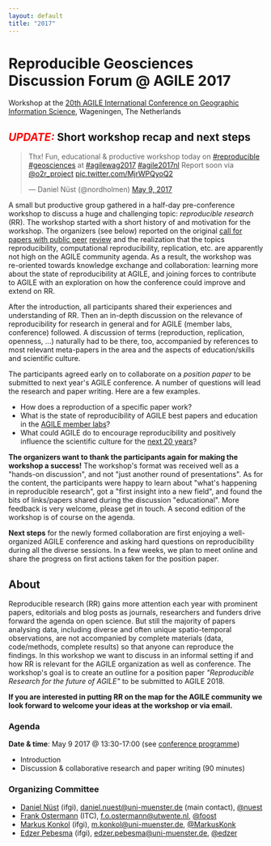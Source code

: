```yaml
---
layout: default
title: "2017"
---
```


# Reproducible Geosciences Discussion Forum @ AGILE 2017

Workshop at the [20th AGILE International Conference on Geographic Information Science](https://agile-online.org/index.php/conference/conference-2017), Wageningen, The Netherlands

<h2><span style="font-style: italic; color: red;">UPDATE:</span> Short workshop recap and next steps</h2>

<blockquote class="twitter-tweet" data-lang="en"><p lang="en" dir="ltr">Thx! Fun, educational &amp; productive workshop today on <a href="https://twitter.com/hashtag/reproducible?src=hash">#reproducible</a> <a href="https://twitter.com/hashtag/geosciences?src=hash">#geosciences</a> at <a href="https://twitter.com/hashtag/agilewag2017?src=hash">#agilewag2017</a> <a href="https://twitter.com/hashtag/agile2017nl?src=hash">#agile2017nl</a> Report soon via <a href="https://twitter.com/o2r_project">@o2r_project</a> <a href="https://t.co/MjrWPQyoQ2">pic.twitter.com/MjrWPQyoQ2</a></p>&mdash; Daniel Nüst (@nordholmen) <a href="https://twitter.com/nordholmen/status/861966842373472256">May 9, 2017</a></blockquote>
<script async src="//platform.twitter.com/widgets.js" charset="utf-8"></script>

A small but productive group gathered in a half-day pre-conference workshop to discuss a huge and challenging topic: _reproducible research_ (RR).
The workshop started with a short history of and motivation for the workshop. The organizers (see below) reported on the original [call for papers with public peer](https://github.com/o2r-project/agile-2017/issues/2) [review](https://github.com/o2r-project/agile-2017/issues/3) and the realization that the topics reproducibility, computational reproducibility, replication, etc. are apparently not high on the AGILE community agenda. As a result, the workshop was re-oriented towards knowledge exchange and collaboration: learning more about the state of reproducibility at AGILE, and joining forces to contribute to AGILE with an exploration on how the conference could improve and extend on RR.

After the introduction, all participants shared their experiences and understanding of RR. Then an in-depth discussion on the relevance of reproducibility for research in general and for AGILE (member labs, conference) followed. A discussion of terms (reproduction, replication, openness, ...) naturally had to be there, too, accompanied by references to most relevant meta-papers in the area and the aspects of education/skills and scientific culture.

The participants agreed early on to collaborate on a _position paper_ to be submitted to next year's AGILE conference. A number of questions will lead the research and paper writing. Here are a few examples.

- How does a reproduction of a specific paper work?
- What is the state of reproducibility of AGILE best papers and education in the [AGILE member labs](https://agile-online.org/index.php/community/members)?
- What could AGILE do to encourage reproducibility and positively influence the scientific culture for the [next 20 years](https://link.springer.com/chapter/10.1007/978-3-319-56759-4_20)?

**The organizers want to thank the participants again for making the workshop a success!** The workshop's format was received well as a "hands-on discussion", and not "just another round of presentations". As for the content, the participants were happy to learn about "what's happening in reproducible research", got a "first insight into a new field", and found the bits of links/papers shared during the discussion "educational". More feedback is very welcome, please get in touch. A second edition of the workshop is of course on the agenda.

**Next steps** for the newly formed collaboration are first enjoying a well-organized AGILE conference and asking hard questions on reproducibility during all the diverse sessions. In a few weeks, we plan to meet online and share the progress on first actions taken for the position paper.

## About

Reproducible research (RR) gains more attention each year with prominent papers, editorials and blog posts as journals, researchers and funders drive forward the agenda on open science.
But still the majority of papers analysing data, including diverse and often unique spatio-temporal observations, are not accompanied by complete materials (data, code/methods, complete results) so that anyone can reproduce the findings.
In this workshop we want to discuss in an informal setting if and how RR is relevant for the AGILE organization as well as conference.
The workshop's goal is to create an outline for a position paper _"Reproducible Research for the future of AGILE"_ to be submitted to AGILE 2018.

**If you are interested in putting RR on the map for the AGILE community we look forward to welcome your ideas at the workshop or via email.**

### Agenda

**Date & time**: May 9 2017 @ 13:30-17:00 (see [conference programme](https://agile-online.org/index.php/programme-2017/detailed-programme-2017))

- Introduction
- Discussion & collaborative research and paper writing (90 minutes)

### Organizing Committee

- [Daniel Nüst](https://orcid.org/0000-0002-0024-5046) (ifgi), daniel.nuest@uni-muenster.de (main contact), [@nuest](https://github.com/nuest)
- [Frank Ostermann](https://orcid.org/0000-0002-9317-8291) (ITC), f.o.ostermann@utwente.nl, [@foost](https://github.com/foost)
- [Markus Konkol](https://orcid.org/0000-0001-6651-0976) (ifgi), m.konkol@uni-muenster.de, [@MarkusKonk](https://github.com/MarkusKonk)
- [Edzer Pebesma](https://orcid.org/0000-0001-8049-7069) (ifgi), edzer.pebesma@uni-muenster.de, [@edzer](https://github.com/edzer)
